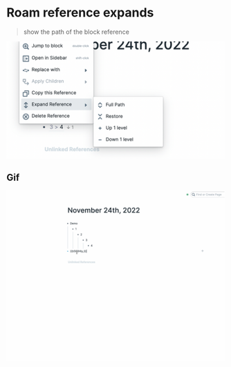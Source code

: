 # Roam reference expands

> show the  path of the block reference

![](https://github.com/dive2Pro/roam-reference-expand/blob/49e028ae09c5ec50eeec4436bd81247b7a7e0685/SCR-20221124-d9c.png)


## Gif

![](https://github.com/dive2Pro/roam-reference-expand/blob/49e028ae09c5ec50eeec4436bd81247b7a7e0685/reference%20expand.gif)

